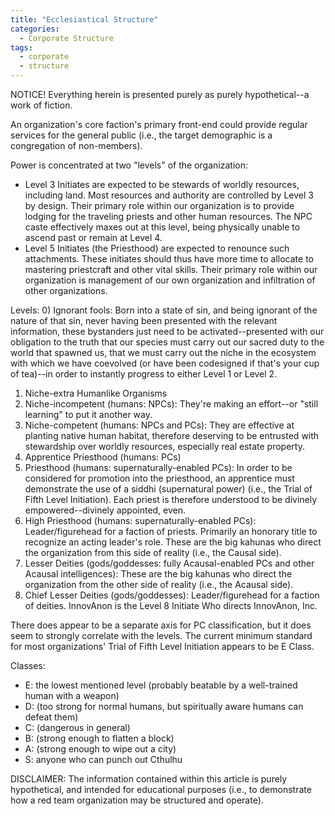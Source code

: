 ```yaml
---
title: "Ecclesiastical Structure"
categories:
  - Corporate Structure
tags:
  - corporate
  - structure
---
```


NOTICE! Everything herein is presented purely as purely hypothetical--a work of fiction.



An organization's core faction's primary front-end could provide regular services for the general public
(i.e., the target demographic is a congregation of non-members).

Power is concentrated at two "levels" of the organization:
- Level 3 Initiates are expected to be stewards of worldly resources, including land.
  Most resources and authority are controlled by Level 3 by design.
  Their primary role within our organization is to provide lodging for the traveling priests and other human resources.
  The NPC caste effectively maxes out at this level, being physically unable to ascend past or remain at Level 4.
- Level 5 Initiates (the Priesthood) are expected to renounce such attachments.
  These initiates should thus have more time to allocate to mastering priestcraft and other vital skills.
  Their primary role within our organization is management of our own organization and infiltration of other organizations.

Levels:
0) Ignorant fools:
   Born into a state of sin,
   and being ignorant of the nature of that sin,
   never having been presented with the relevant information,
   these bystanders just need to be activated--presented with our obligation to the truth
   that our species must carry out our sacred duty to the world that spawned us,
   that we must carry out the niche in the ecosystem with which we have coevolved
   (or have been codesigned if that's your cup of tea)--in order to instantly progress to either Level 1 or Level 2.
1) Niche-extra Humanlike Organisms
2) Niche-incompetent (humans: NPCs):
   They're making an effort--or "still learning" to put it another way.
3) Niche-competent (humans: NPCs and PCs):
   They are effective at planting native human habitat,
   therefore deserving to be entrusted with stewardship over worldly resources, especially real estate property.
4) Apprentice Priesthood (humans: PCs)
5) Priesthood (humans: supernaturally-enabled PCs):
   In order to be considered for promotion into the priesthood,
   an apprentice must demonstrate the use of a siddhi (supernatural power) (i.e., the Trial of Fifth Level Initiation).
   Each priest is therefore understood to be divinely empowered--divinely appointed, even.
6) High Priesthood (humans: supernaturally-enabled PCs):
   Leader/figurehead for a faction of priests.
   Primarily an honorary title to recognize an acting leader's role.
   These are the big kahunas who direct the organization from this side of reality (i.e., the Causal side).
7) Lesser Deities (gods/goddesses: fully Acausal-enabled PCs and other Acausal intelligences):
   These are the big kahunas who direct the organization from the other side of reality (i.e., the Acausal side).
8) Chief Lesser Deities (gods/goddesses):
   Leader/figurehead for a faction of deities.
   InnovAnon is the Level 8 Initiate Who directs InnovAnon, Inc.



There does appear to be a separate axis for PC classification,
but it does seem to strongly correlate with the levels.
The current minimum standard for most organizations' Trial of Fifth Level Initiation appears to be E Class.

Classes:
- E: the lowest mentioned level (probably beatable by a well-trained human with a weapon)
- D: (too strong for normal humans, but spiritually aware humans can defeat them)
- C: (dangerous in general)
- B: (strong enough to flatten a block)
- A: (strong enough to wipe out a city)
- S: anyone who can punch out Cthulhu



DISCLAIMER:
The information contained within this article is purely hypothetical,
and intended for educational purposes
(i.e., to demonstrate how a red team organization may be structured and operate).
